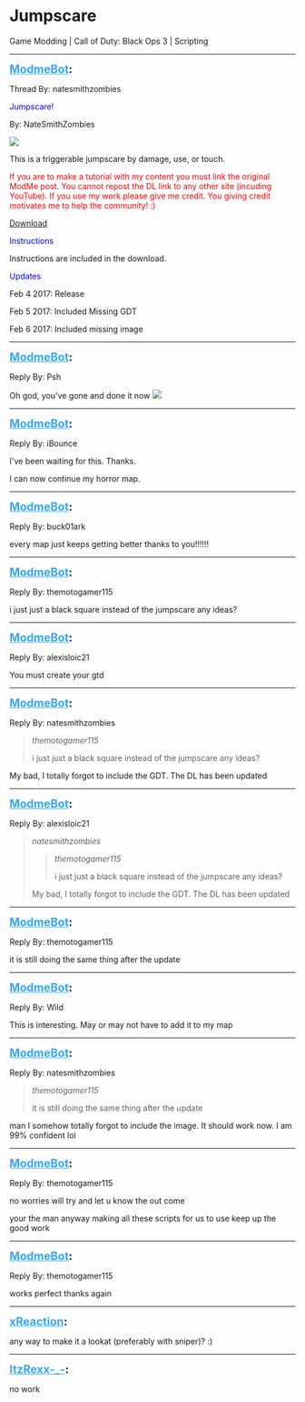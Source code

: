 # Jumpscare
Game Modding | Call of Duty: Black Ops 3 | Scripting

---
<strong style="font-size: 1.4em;"><span style="text-decoration: underline;text-decoration-color: #34a7f9;"><span style="color:#34a7f9;">ModmeBot</span></span>:</strong>

<p>Thread By: natesmithzombies<br /><p style="text-align:left;"><span style="color:#0000ff;"><span style="color:#0000ff;">Jumpscare!</span></span></p><p style="text-align:left;">By: NateSmithZombies</p><p style="text-align:left;"></p><p style="text-align:left;"><img style="max-width: 500px;" src="https://gyazo.com/ea6bdc79df091ce11dda65758374d285.png"></p><p style="text-align:left;"></p><p style="text-align:left;">This is a triggerable jumpscare by damage, use, or touch.  </p><p style="text-align:left;"></p><p style="text-align:left;"><span style="color:#ff0000;">If you are to make a tutorial with my content you must link the original ModMe post. You cannot repost the DL link to any other site (incuding YouTube). If you use my work please give me credit. You giving credit motivates me to help the community! :)</span></p><p style="text-align:left;"></p><p style="text-align:left;"><a href="https://mega.nz/#!NwNAGaQS!VENqiu2JOHJJNFs1-xtlmCKbZyuofe3gvRWQ-W1DJaQ">Download</a></p><p style="text-align:left;"></p><p style="text-align:left;"><span style="color:#0000ff;"><span style="color:#0000ff;">Instructions</span></span></p><p style="text-align:left;">Instructions are included in the download.</p><p style="text-align:left;"></p><p style="text-align:left;"><span style="color:#0000ff;"><span style="color:#0000ff;">Updates</span></span></p><p style="text-align:left;">Feb 4 2017: Release</p><p style="text-align:left;">Feb 5 2017: Included Missing GDT</p><p style="text-align:left;">Feb 6 2017: Included missing image</p></p>

---
<strong style="font-size: 1.4em;"><span style="text-decoration: underline;text-decoration-color: #34a7f9;"><span style="color:#34a7f9;">ModmeBot</span></span>:</strong>

<p>Reply By: Psh<br /><p style="text-align:left;">Oh god, you&#39;ve gone and done it now <img style="max-width: 500px;" src="http://aviacreations.com/modme/emoticons/megusta.png"></p></p>

---
<strong style="font-size: 1.4em;"><span style="text-decoration: underline;text-decoration-color: #34a7f9;"><span style="color:#34a7f9;">ModmeBot</span></span>:</strong>

<p>Reply By: iBounce<br /><p style="text-align:left;">I&#39;ve been waiting for this. Thanks.<p style="text-align:left;"></p>I can now continue my horror map.</p></p>

---
<strong style="font-size: 1.4em;"><span style="text-decoration: underline;text-decoration-color: #34a7f9;"><span style="color:#34a7f9;">ModmeBot</span></span>:</strong>

<p>Reply By: buck01ark<br /><p style="text-align:left;">every map just keeps getting better thanks to you!!!!!!</p></p>

---
<strong style="font-size: 1.4em;"><span style="text-decoration: underline;text-decoration-color: #34a7f9;"><span style="color:#34a7f9;">ModmeBot</span></span>:</strong>

<p>Reply By: themotogamer115<br /><p style="text-align:left;">i just just a black square instead of the jumpscare any ideas?</p><p style="text-align:left;"></p></p>

---
<strong style="font-size: 1.4em;"><span style="text-decoration: underline;text-decoration-color: #34a7f9;"><span style="color:#34a7f9;">ModmeBot</span></span>:</strong>

<p>Reply By: alexisloic21<br /><p style="text-align:left;">You must create your gtd </p></p>

---
<strong style="font-size: 1.4em;"><span style="text-decoration: underline;text-decoration-color: #34a7f9;"><span style="color:#34a7f9;">ModmeBot</span></span>:</strong>

<p>Reply By: natesmithzombies<br /><blockquote><em>themotogamer115</em><p style="text-align:left;">i just just a black square instead of the jumpscare any ideas?</p><p style="text-align:left;"></p></blockquote><p style="text-align:left;">My bad, I totally forgot to include the GDT. The DL has been updated </p></p>

---
<strong style="font-size: 1.4em;"><span style="text-decoration: underline;text-decoration-color: #34a7f9;"><span style="color:#34a7f9;">ModmeBot</span></span>:</strong>

<p>Reply By: alexisloic21<br /><blockquote><em>natesmithzombies</em><blockquote><em>themotogamer115</em><p style="text-align:left;">i just just a black square instead of the jumpscare any ideas?</p><p style="text-align:left;"></p></blockquote><p style="text-align:left;">My bad, I totally forgot to include the GDT. The DL has been updated </p></blockquote><p style="text-align:left;"></p></p>

---
<strong style="font-size: 1.4em;"><span style="text-decoration: underline;text-decoration-color: #34a7f9;"><span style="color:#34a7f9;">ModmeBot</span></span>:</strong>

<p>Reply By: themotogamer115<br /><p style="text-align:left;">it is still doing the same thing after the update</p></p>

---
<strong style="font-size: 1.4em;"><span style="text-decoration: underline;text-decoration-color: #34a7f9;"><span style="color:#34a7f9;">ModmeBot</span></span>:</strong>

<p>Reply By: Wild<br /><p style="text-align:left;">This is interesting. May or may not have to add it to my map </p></p>

---
<strong style="font-size: 1.4em;"><span style="text-decoration: underline;text-decoration-color: #34a7f9;"><span style="color:#34a7f9;">ModmeBot</span></span>:</strong>

<p>Reply By: natesmithzombies<br /><blockquote><em>themotogamer115</em><p style="text-align:left;">it is still doing the same thing after the update</p></blockquote><p style="text-align:left;">man I somehow totally forgot to include the image. It should work now. I am 99% confident lol</p></p>

---
<strong style="font-size: 1.4em;"><span style="text-decoration: underline;text-decoration-color: #34a7f9;"><span style="color:#34a7f9;">ModmeBot</span></span>:</strong>

<p>Reply By: themotogamer115<br /><p style="text-align:left;">no worries will try and let u know the out come</p><p style="text-align:left;">your the man anyway making all these scripts for us to use keep up the good work</p></p>

---
<strong style="font-size: 1.4em;"><span style="text-decoration: underline;text-decoration-color: #34a7f9;"><span style="color:#34a7f9;">ModmeBot</span></span>:</strong>

<p>Reply By: themotogamer115<br /><p style="text-align:left;">works perfect thanks again</p></p>

---
<strong style="font-size: 1.4em;"><span style="text-decoration: underline;text-decoration-color: #34a7f9;"><span style="color:#34a7f9;">xReaction</span></span>:</strong>

<p>any way to make it a lookat (preferably with sniper)? :)</p>

---
<strong style="font-size: 1.4em;"><span style="text-decoration: underline;text-decoration-color: #34a7f9;"><span style="color:#34a7f9;">ItzRexx-_-</span></span>:</strong>

<p>no work</p>
